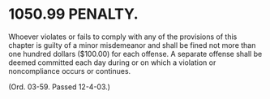 1050.99 PENALTY.
================

Whoever violates or fails to comply with any of the provisions of this
chapter is guilty of a minor misdemeanor and shall be fined not more
than one hundred dollars (\$100.00) for each offense. A separate offense
shall be deemed committed each day during or on which a violation or
noncompliance occurs or continues.

(Ord. 03-59. Passed 12-4-03.)
